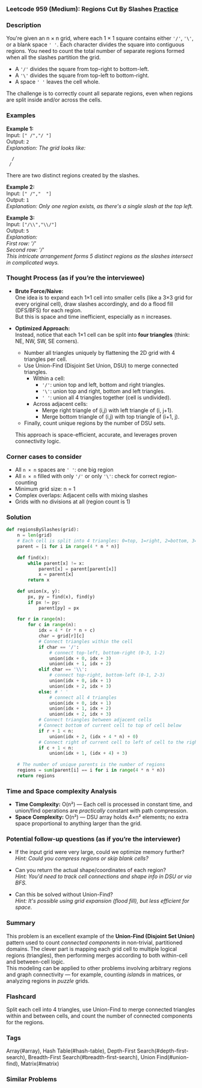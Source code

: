 ### Leetcode 959 (Medium): Regions Cut By Slashes [Practice](https://leetcode.com/problems/regions-cut-by-slashes)

### Description  
You're given an n × n grid, where each 1 × 1 square contains either `'/'`, `'\'`, or a blank space `' '`. Each character divides the square into contiguous regions. You need to count the total number of separate regions formed when all the slashes partition the grid.  
- A `'/'` divides the square from top-right to bottom-left.
- A `'\'` divides the square from top-left to bottom-right.
- A space `' '` leaves the cell whole.

The challenge is to correctly count all separate regions, even when regions are split inside and/or across the cells.  

### Examples  

**Example 1:**  
Input: `[" /","/ "]`  
Output: `2`  
*Explanation: The grid looks like:*  
```
  / 
 /  
```  
There are two distinct regions created by the slashes.

**Example 2:**  
Input: `[" /","  "]`  
Output: `1`  
*Explanation: Only one region exists, as there's a single slash at the top left.*

**Example 3:**  
Input: `["/\\","\\/"]`  
Output: `5`  
*Explanation:  
First row: '/\'  
Second row: '\/'  
This intricate arrangement forms 5 distinct regions as the slashes intersect in complicated ways.*

### Thought Process (as if you’re the interviewee)  

- **Brute Force/Naive:**  
  One idea is to expand each 1×1 cell into smaller cells (like a 3×3 grid for every original cell), draw slashes accordingly, and do a flood fill (DFS/BFS) for each region.  
  But this is space and time inefficient, especially as n increases.

- **Optimized Approach:**  
  Instead, notice that each 1×1 cell can be split into **four triangles** (think: NE, NW, SW, SE corners).  
  - Number all triangles uniquely by flattening the 2D grid with 4 triangles per cell.
  - Use Union-Find (Disjoint Set Union, DSU) to merge connected triangles.
    - Within a cell:
      - `'/'`: union top and left, bottom and right triangles.
      - `'\'`: union top and right, bottom and left triangles.
      - `' '`: union all 4 triangles together (cell is undivided).
    - Across adjacent cells:
      - Merge right triangle of (i,j) with left triangle of (i, j+1).
      - Merge bottom triangle of (i,j) with top triangle of (i+1, j).
  - Finally, count unique regions by the number of DSU sets.

  This approach is space-efficient, accurate, and leverages proven connectivity logic.

### Corner cases to consider  
- All `n × n` spaces are `' '`: one big region  
- All `n × n` filled with only `'/'` or only `'\'`: check for correct region-counting
- Minimum grid size: n = 1  
- Complex overlaps: Adjacent cells with mixing slashes
- Grids with no divisions at all (region count is 1)

### Solution

```python
def regionsBySlashes(grid):
    n = len(grid)
    # Each cell is split into 4 triangles: 0=top, 1=right, 2=bottom, 3=left
    parent = [i for i in range(4 * n * n)]
    
    def find(x):
        while parent[x] != x:
            parent[x] = parent[parent[x]]
            x = parent[x]
        return x
    
    def union(x, y):
        px, py = find(x), find(y)
        if px != py:
            parent[py] = px
            
    for r in range(n):
        for c in range(n):
            idx = 4 * (r * n + c)
            char = grid[r][c]
            # Connect triangles within the cell
            if char == '/':
                # connect top-left, bottom-right (0-3, 1-2)
                union(idx + 0, idx + 3)
                union(idx + 1, idx + 2)
            elif char == '\\':
                # connect top-right, bottom-left (0-1, 2-3)
                union(idx + 0, idx + 1)
                union(idx + 2, idx + 3)
            else: # ' '
                # connect all 4 triangles
                union(idx + 0, idx + 1)
                union(idx + 1, idx + 2)
                union(idx + 2, idx + 3)
            # Connect triangles between adjacent cells
            # Connect bottom of current cell to top of cell below
            if r + 1 < n:
                union(idx + 2, (idx + 4 * n) + 0)
            # Connect right of current cell to left of cell to the right
            if c + 1 < n:
                union(idx + 1, (idx + 4) + 3)
    
    # The number of unique parents is the number of regions
    regions = sum(parent[i] == i for i in range(4 * n * n))
    return regions
```

### Time and Space complexity Analysis  

- **Time Complexity:** O(n²) — Each cell is processed in constant time, and union/find operations are *practically* constant with path compression.
- **Space Complexity:** O(n²) — DSU array holds 4×n² elements; no extra space proportional to anything larger than the grid.

### Potential follow-up questions (as if you’re the interviewer)  

- If the input grid were very large, could we optimize memory further?  
  *Hint: Could you compress regions or skip blank cells?*

- Can you return the actual shape/coordinates of each region?  
  *Hint: You'd need to track cell connections and shape info in DSU or via BFS.*

- Can this be solved without Union-Find?  
  *Hint: It's possible using grid expansion (flood fill), but less efficient for space.*

### Summary
This problem is an excellent example of the **Union-Find (Disjoint Set Union)** pattern used to count *connected components* in non-trivial, partitioned domains. The clever part is mapping each grid cell to multiple logical regions (triangles), then performing merges according to both within-cell and between-cell logic.  
This modeling can be applied to other problems involving arbitrary regions and graph connectivity — for example, counting *islands* in matrices, or analyzing regions in *puzzle* grids.


### Flashcard
Split each cell into 4 triangles, use Union-Find to merge connected triangles within and between cells, and count the number of connected components for the regions.

### Tags
Array(#array), Hash Table(#hash-table), Depth-First Search(#depth-first-search), Breadth-First Search(#breadth-first-search), Union Find(#union-find), Matrix(#matrix)

### Similar Problems
